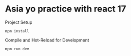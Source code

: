 # Asia yo practice with react 17

Project Setup
```shell
npm install
```

Compile and Hot-Reload for Development
```shell
npm run dev
```
